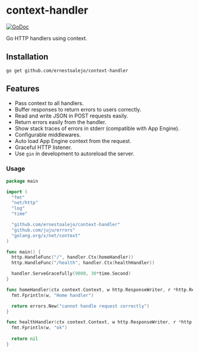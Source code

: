 
# context-handler

[![GoDoc](https://godoc.org/github.com/ernestoalejo/context-handler?status.svg)](https://godoc.org/github.com/ernestoalejo/context-handler)

Go HTTP handlers using context.


## Installation

```shell
go get github.com/ernestoalejo/context-handler
```


## Features

 - Pass context to all handlers.
 - Buffer responses to return errors to users correctly.
 - Read and write JSON in POST requests easily.
 - Return errors easily from the handler.
 - Show stack traces of errors in stderr (compatible with App Engine).
 - Configurable middlewares.
 - Auto load App Engine context from the request.
 - Graceful HTTP listener.
 - Use `gin` in development to autoreload the server.


### Usage

```go
package main

import (
  "fmt"
  "net/http"
  "log"
  "time"

  "github.com/ernestoalejo/context-handler"
  "github.com/juju/errors"
  "golang.org/x/net/context"
)

func main() {
  http.HandleFunc("/", handler.Ctx(homeHandler))
  http.HandleFunc("/health", handler.Ctx(healthHandler))

  handler.ServeGracefully(9000, 30*time.Second)
}

func homeHandler(ctx context.Context, w http.ResponseWriter, r *http.Request) error {
  fmt.Fprintln(w, "Home handler")

  return errors.New("cannot handle request correctly")
}

func healthHandler(ctx context.Context, w http.ResponseWriter, r *http.Request) error {
  fmt.Fprintln(w, "ok")
  
  return nil
}
```
